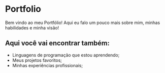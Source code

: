 # Portfolio

Bem vindo ao meu Portfólio! Aqui eu falo um pouco mais sobre mim, minhas habilidades e minha visão!

## Aqui você vai encontrar também:
- Linguagens de programação que estou aprendendo;
- Meus projetos favoritos;
- Minhas experiências profissionais;
